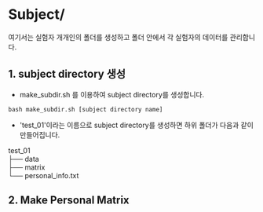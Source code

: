 # Subject/

여기서는 실험자 개개인의 폴더를 생성하고 폴더 안에서 각 실험자의 데이터를 관리합니다.

## 1. subject directory 생성

* make_subdir.sh 를 이용하여 subject directory를 생성합니다. 

```
bash make_subdir.sh [subject directory name]
```
* 'test_01'이라는 이름으로 subject directory를 생성하면 하위 폴더가 다음과 같이 만들어집니다.

test_01 \
├── data \
├── matrix \
└── personal_info.txt 


## 2. Make Personal Matrix 

